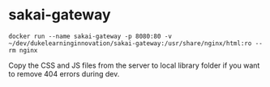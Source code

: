 # sakai-gateway

`docker run --name sakai-gateway -p 8080:80 -v ~/dev/dukelearninginnovation/sakai-gateway:/usr/share/nginx/html:ro --rm nginx`

Copy the CSS and JS files from the server to local library folder if you want to remove 404 errors during dev.
